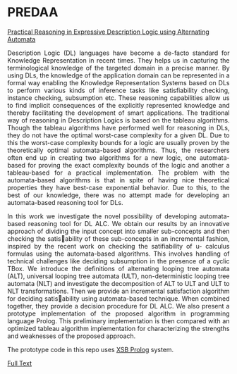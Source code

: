 PREDAA
======

[Practical Reasoning in Expressive Description Logic using Alternating Automata](http://pro.unibz.it/library/thesis/00006468S\_14424.pdf)

<p align="justify">
Description Logic (DL) languages have become a de-facto standard for Knowledge Representation
in recent times. They helps us in capturing the terminological knowledge of
the targeted domain in a precise manner. By using DLs, the knowledge of the application
domain can be represented in a formal way enabling the Knowledge Representation Systems
based on DLs to perform various kinds of inference tasks like satisfiability checking,
instance checking, subsumption etc. These reasoning capabilities allow us to find implicit
consequences of the explicitly represented knowledge and thereby facilitating the development
of smart applications. The traditional way of reasoning in Description Logics is based
on the tableau algorithms. Though the tableau algorithms have performed well for reasoning
in DLs, they do not have the optimal worst-case complexity for a given DL. Due to
this the worst-case complexity bounds for a logic are usually proven by the theoretically
optimal automata-based algorithms. Thus, the researchers often end up in creating two
algorithms for a new logic, one automata-based for proving the exact complexity bounds of
the logic and another a tableau-based for a practical implementation. The problem with
the automata-based algorithms is that in spite of having nice theoretical properties they
have best-case exponential behavior. Due to this, to the best of our knowledge, there was
no attempt made for developing an automata-based reasoning tool for DLs.
</p>

<p align="justify">
In this work we investigate the novel possibility of developing automata-based reasoning
tool for DL ALC. We obtain our results by an innovative approach of dividing the input
concept into smaller sub-concepts and then checking the satisability of these sub-concepts
in an incremental fashion, inspired by the recent work on checking the satifiability of u-
calculus formulas using the automata-based algorithms. This involves handling of technical
challenges like deciding subsumption in the presence of a cyclic TBox. We introduce the
definitions of alternating looping tree automata (ALT), universal looping tree automata
(ULT), non-deterministic looping tree automata (NLT) and investigate the decomposition
of ALT to ULT and ULT to NLT transformations. Then we provide an incremental satisfaction
algorithm for deciding satisability using automata-based technique. When combined
together, they provide a decision procedure for DL ALC. We also present a prototype implementation
of the proposed algorithm in programming language Prolog. This preliminary
implementation is then compared with an optimized tableau algorithm implementation for
characterizing the strengths and weaknesses of the proposed approach.
</p>

The prototype code in this repo uses [XSB Prolog](http://xsb.sourceforge.net/) system.

[Full Text](http://pro.unibz.it/library/thesis/00006468S\_14424.pdf)